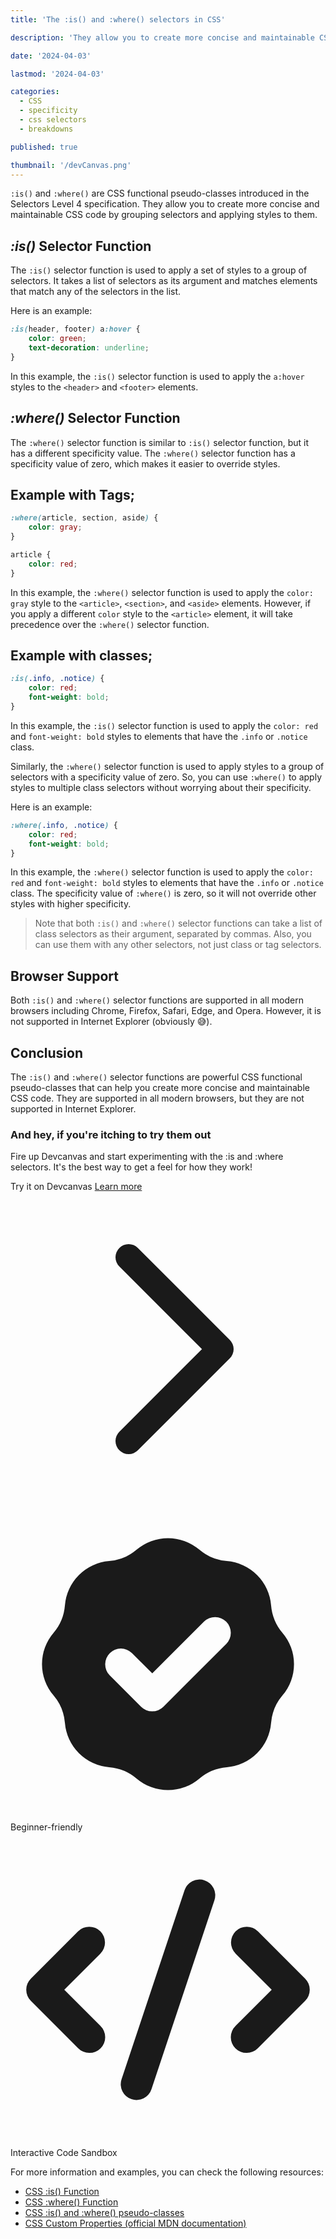 ```yaml
---
title: 'The :is() and :where() selectors in CSS'

description: 'They allow you to create more concise and maintainable CSS code by grouping selectors and applying styles to them. The difference in both the selector functions is specificity, which makes it easier to override styles.'

date: '2024-04-03'

lastmod: '2024-04-03'

categories:
  - CSS
  - specificity
  - css selectors
  - breakdowns

published: true

thumbnail: '/devCanvas.png'
---
```


`:is()` and `:where()` are CSS functional pseudo-classes introduced in the Selectors Level 4 specification. They allow you to create more concise and maintainable CSS code by grouping selectors and applying styles to them.

## _:is()_ Selector Function

The `:is()` selector function is used to apply a set of styles to a group of selectors. It takes a list of selectors as its argument and matches elements that match any of the selectors in the list.

Here is an example:

```css
:is(header, footer) a:hover {
	color: green;
	text-decoration: underline;
}
```

In this example, the `:is()` selector function is used to apply the `a:hover` styles to the `<header>` and `<footer>` elements.

## _:where()_ Selector Function

The `:where()` selector function is similar to `:is()` selector function, but it has a different specificity value. The `:where()` selector function has a specificity value of zero, which makes it easier to override styles.

## Example with Tags;

```css
:where(article, section, aside) {
	color: gray;
}

article {
	color: red;
}
```

In this example, the `:where()` selector function is used to apply the `color: gray` style to the `<article>`, `<section>`, and `<aside>` elements. However, if you apply a different `color` style to the `<article>` element, it will take precedence over the `:where()` selector function.

## Example with classes;

```css
:is(.info, .notice) {
	color: red;
	font-weight: bold;
}
```

In this example, the `:is()` selector function is used to apply the `color: red` and `font-weight: bold` styles to elements that have the `.info` or `.notice` class.

Similarly, the `:where()` selector function is used to apply styles to a group of selectors with a specificity value of zero. So, you can use `:where()` to apply styles to multiple class selectors without worrying about their specificity.

Here is an example:

```css
:where(.info, .notice) {
	color: red;
	font-weight: bold;
}
```

In this example, the `:where()` selector function is used to apply the `color: red` and `font-weight: bold` styles to elements that have the `.info` or `.notice` class. The specificity value of `:where()` is zero, so it will not override other styles with higher specificity.

> Note that both `:is()` and `:where()` selector functions can take a list of class selectors as their argument, separated by commas. Also, you can use them with any other selectors, not just class or tag selectors.

## Browser Support

Both `:is()` and `:where()` selector functions are supported in all modern browsers including Chrome, Firefox, Safari, Edge, and Opera. However, it is not supported in Internet Explorer (obviously 😅).

## Conclusion

The `:is()` and `:where()` selector functions are powerful CSS functional pseudo-classes that can help you create more concise and maintainable CSS code. They are supported in all modern browsers, but they are not supported in Internet Explorer.

<div class="max-w-2xl mx-auto bg-white dark:bg-primary rounded-2xl shadow-lg overflow-hidden transition-all duration-300 hover:shadow-xl border border-sky-100">
  <div class="p-8 bg-gradient-to-br from-sky-300 to-sky-400">
    <h3 class="text-2xl font-bold text-white mb-2">And hey, if you're itching to try them out</h3>
    <p class="text-sky-100 mb-6">Fire up Devcanvas and start experimenting with the :is and :where selectors. It's the best way to get a feel for how they work!</p>
    <div class="flex items-center space-x-4">
      <a href="/play/try" class="px-6 py-3 bg-white  text-sky-500 font-semibold rounded-lg shadow-md  hover:bg-sky-50 transition-colors duration-300 flex items-center" style="text-decoration:none;">
        Try it on Devcanvas
      </a>
      <a href="/" class="text-white  hover:text-sky-100 transition-colors duration-300 flex items-center">
        Learn more
        <svg class="w-4 h-4 ml-1" fill="none" stroke="currentColor" viewBox="0 0 24 24" xmlns="http://www.w3.org/2000/svg">
          <path stroke-linecap="round" stroke-linejoin="round" stroke-width="2" d="M9 5l7 7-7 7"></path>
        </svg>
      </a>
    </div>
  </div>
  <div class="px-8 py-6 bg-sky-50 flex justify-between items-center">
    <div class="flex items-center space-x-2">
      <svg class="w-5 h-5 text-sky-400" fill="currentColor" viewBox="0 0 20 20" xmlns="http://www.w3.org/2000/svg">
        <path fill-rule="evenodd" d="M6.267 3.455a3.066 3.066 0 001.745-.723 3.066 3.066 0 013.976 0 3.066 3.066 0 001.745.723 3.066 3.066 0 012.812 2.812c.051.643.304 1.254.723 1.745a3.066 3.066 0 010 3.976 3.066 3.066 0 00-.723 1.745 3.066 3.066 0 01-2.812 2.812 3.066 3.066 0 00-1.745.723 3.066 3.066 0 01-3.976 0 3.066 3.066 0 00-1.745-.723 3.066 3.066 0 01-2.812-2.812 3.066 3.066 0 00-.723-1.745 3.066 3.066 0 010-3.976 3.066 3.066 0 00.723-1.745 3.066 3.066 0 012.812-2.812zm7.44 5.252a1 1 0 00-1.414-1.414L9 10.586 7.707 9.293a1 1 0 00-1.414 1.414l2 2a1 1 0 001.414 0l4-4z" clip-rule="evenodd"></path>
      </svg>
      <span class="text-sky-600 font-medium">Beginner-friendly</span>
    </div>
    <div class="flex items-center space-x-2">
      <svg class="w-5 h-5 text-sky-400" fill="currentColor" viewBox="0 0 20 20" xmlns="http://www.w3.org/2000/svg">
        <path fill-rule="evenodd" d="M12.316 3.051a1 1 0 01.633 1.265l-4 12a1 1 0 11-1.898-.632l4-12a1 1 0 011.265-.633zM5.707 6.293a1 1 0 010 1.414L3.414 10l2.293 2.293a1 1 0 11-1.414 1.414l-3-3a1 1 0 010-1.414l3-3a1 1 0 011.414 0zm8.586 0a1 1 0 011.414 0l3 3a1 1 0 010 1.414l-3 3a1 1 0 11-1.414-1.414L16.586 10l-2.293-2.293a1 1 0 010-1.414z" clip-rule="evenodd"></path>
      </svg>
      <span class="text-sky-600 font-medium">Interactive Code Sandbox</span>
    </div>
  </div>
</div>

For more information and examples, you can check the following resources:

- [CSS :is() Function](https://www.w3schools.com/cssref/func_is.asp)
- [CSS :where() Function](https://www.w3schools.com/cssref/func_where.asp)
- [CSS :is() and :where() pseudo-classes](https://css-tricks.com/almanac/selectors/i/is-where/)
- [CSS Custom Properties (official MDN documentation)](https://developer.mozilla.org/en-US/docs/Web/CSS/--*)
